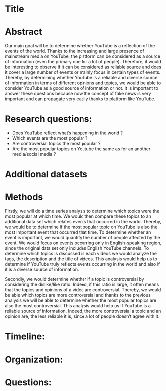 # Title

# Abstract
Our main goal will be to determine whether YouTube is a reflection of the events of the world. Thanks to the increasing and large presence of mainstream media on YouTube, the platform can be considered as a source of information (even the primary one for a lot of people). Therefore, it would be interesting to observe if it can be considered as reliable source and does it cover a large number of events or mainly focus in certain types of events. Thereby, by determining whether YouTube is a reliable and diverse source of information in terms of different opinions and topics, we would be able to consider YouTube as a good source of information or not. It is important to answer these questions because now the concept of fake news is very important and can propagate very easily thanks to platform like YouTube.

# Research questions: 
- Does YouTube reflect what’s happening in the world ? 
- Which events are the most popular ? 
- Are controversial topics the most popular ? 
- Are the most popular topics on Youtube the same as for an another media/social media ? 

# Additional datasets

# Methods
Firstly, we will do a time series analysis to determine which topics were the most popular at which time. We would then compare these topics to an additional data set which relates events that occurred in the world. Thereby, we would be to determine if the most popular topic on YouTube is also the most important event that occurred that time. To determine whether an event is important, we would quantify the number of people affected by the event. We would focus on events occurring only in English-speaking region, since the original data set only includes English YouTube channels. To determine which topics is discussed in each videos we would analyze the tags, the description and the title of videos. This analysis would help us to determine if YouTube truly reflects events occurring in the world and also if it is a diverse source of information. 

Secondly, we would determine whether if a topic is controversial by considering the dislike/like ratio. Indeed, if this ratio is large, it often means that the topics and opinions of a video are controversial. Thereby, we would be able which topics are more controversial and thanks to the previous analysis we will be able to determine whether the most popular topics are also the most controversial. 
This analysis would help us if YouTube is a reliable source of information. Indeed, the more controversial a topic and an opinion are, the less reliable it is, since a lot of people doesn’t agree with it. 

# Timeline:

# Organization:

# Questions:



